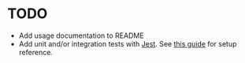 # TODO

- Add usage documentation to README
- Add unit and/or integration tests with [Jest](https://www.npmjs.com/package/jest). See [this guide](https://itnext.io/step-by-step-building-and-publishing-an-npm-typescript-package-44fe7164964c) for setup reference.
